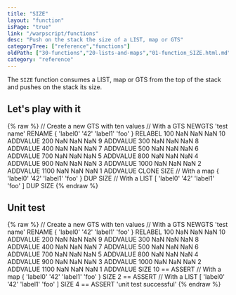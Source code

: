 ```yaml
---
title: "SIZE"
layout: "function"
isPage: "true"
link: "/warpscript/functions"
desc: "Push on the stack the size of a LIST, map or GTS"
categoryTree: ["reference","functions"]
oldPath: ["30-functions","20-lists-and-maps","01-function_SIZE.html.md"]
category: "reference"
---
```

 

The `SIZE` function consumes a LIST, map or GTS from the top of the stack and pushes on the stack its size.

## Let's play with it ##

{% raw %}
<warp10-warpscript-widget backend="{{backend}}"  exec-endpoint="{{execEndpoint}}">// Create a new GTS with ten values 
// With a GTS
NEWGTS 
'test name'
RENAME
{ 'label0' '42' 'label1' 'foo' }
RELABEL
100  NaN NaN NaN 10 ADDVALUE
200  NaN NaN NaN  9 ADDVALUE
300  NaN NaN NaN  8 ADDVALUE
400  NaN NaN NaN  7 ADDVALUE
500  NaN NaN NaN  6 ADDVALUE
700  NaN NaN NaN  5 ADDVALUE
800  NaN NaN NaN  4 ADDVALUE
900  NaN NaN NaN  3 ADDVALUE
1000 NaN NaN NaN  2 ADDVALUE
1100 NaN NaN NaN  1 ADDVALUE
CLONE 
SIZE
// With a map
{ 'label0' '42' 'label1' 'foo' }
DUP
SIZE
// With a LIST
[ 'label0' '42' 'label1' 'foo' ]
DUP
SIZE
</warp10-warpscript-widget>
{% endraw %}

## Unit test ##

{% raw %}
<warp10-warpscript-widget backend="{{backend}}"  exec-endpoint="{{execEndpoint}}">// Create a new GTS with ten values 
// With a GTS
NEWGTS 'test name' RENAME
{ 'label0' '42' 'label1' 'foo' }
RELABEL
100  NaN NaN NaN 10 ADDVALUE
200  NaN NaN NaN  9 ADDVALUE
300  NaN NaN NaN  8 ADDVALUE
400  NaN NaN NaN  7 ADDVALUE
500  NaN NaN NaN  6 ADDVALUE
700  NaN NaN NaN  5 ADDVALUE
800  NaN NaN NaN  4 ADDVALUE
900  NaN NaN NaN  3 ADDVALUE
1000 NaN NaN NaN  2 ADDVALUE
1100 NaN NaN NaN  1 ADDVALUE
SIZE
10 == ASSERT
// With a map
{ 'label0' '42' 'label1' 'foo' }
SIZE
2 == ASSERT
// With a LIST
[ 'label0' '42' 'label1' 'foo' ]
SIZE
4 == ASSERT
'unit test successful'
</warp10-warpscript-widget>
{% endraw %}
